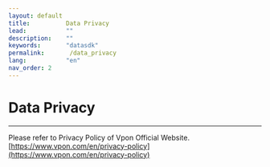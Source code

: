 ```yaml
---
layout: default
title:          Data Privacy
lead:           ""
description:    ""
keywords:       "datasdk"
permalink:       /data_privacy
lang:           "en"
nav_order: 2
---
```


# Data Privacy
---

Please refer to Privacy Policy of Vpon Official Website.
[https://www.vpon.com/en/privacy-policy](https://www.vpon.com/en/privacy-policy)
